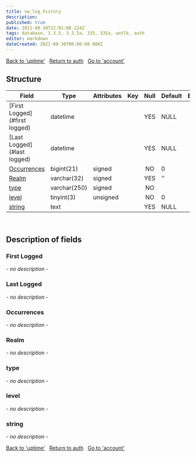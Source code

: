 ```yaml
---
title: vw_log_history
description: 
published: true
date: 2021-08-30T22:01:08.224Z
tags: database, 3.3.5, 3.3.5a, 335, 335a, wotlk, auth
editor: markdown
dateCreated: 2021-08-30T06:00:00.000Z
---
```


<a href="https://dev.trinitycore.info/en/database/335/auth/uptime" class="mt-5 v-btn v-btn--depressed v-btn--flat v-btn--outlined theme--light v-size--default darkblue--text text--lighten-3"><span class="v-btn__content"><i aria-hidden="true" class="v-icon notranslate v-icon--left mdi mdi-arrow-left theme--light"></i><span>Back to 'uptime'</span></span></a>&nbsp;&nbsp;&nbsp;<a href="https://dev.trinitycore.info/en/database/335/auth/home" class="mt-5 v-btn v-btn--depressed v-btn--flat v-btn--outlined theme--light v-size--default darkblue--text text--lighten-3"><span class="v-btn__content"><i aria-hidden="true" class="v-icon notranslate v-icon--left mdi mdi-home-outline theme--light"></i><span>Return to auth</span></span></a>&nbsp;&nbsp;&nbsp;<a href="https://dev.trinitycore.info/en/database/335/auth/account" class="mt-5 v-btn v-btn--depressed v-btn--flat v-btn--outlined theme--light v-size--default darkblue--text text--lighten-3"><span class="v-btn__content"><span>Go to 'account'</span><i aria-hidden="true" class="v-icon notranslate v-icon--right mdi mdi-arrow-right theme--light"></i></span></a>

## Structure

| Field | Type | Attributes | Key | Null | Default | Extra | Comment |
| --- | --- | --- | :---: | :---: | --- | --- | --- |
| [First Logged](#first logged) | datetime |  |  | YES | NULL |  |  |
| [Last Logged](#last logged) | datetime |  |  | YES | NULL |  |  |
| [Occurrences](#occurrences) | bigint(21) | signed |  | NO | 0 |  |  |
| [Realm](#realm) | varchar(32) | signed |  | YES | '' |  |  |
| [type](#type) | varchar(250) | signed |  | NO |  |  |  |
| [level](#level) | tinyint(3) | unsigned |  | NO | 0 |  |  |
| [string](#string) | text |  |  | YES | NULL |  |  |
&nbsp;
## Description of fields

### First Logged
*- no description -*
&nbsp;

### Last Logged
*- no description -*
&nbsp;

### Occurrences
*- no description -*
&nbsp;

### Realm
*- no description -*
&nbsp;

### type
*- no description -*
&nbsp;

### level
*- no description -*
&nbsp;

### string
*- no description -*
&nbsp;

<a href="https://dev.trinitycore.info/en/database/335/auth/uptime" class="mt-5 v-btn v-btn--depressed v-btn--flat v-btn--outlined theme--light v-size--default darkblue--text text--lighten-3"><span class="v-btn__content"><i aria-hidden="true" class="v-icon notranslate v-icon--left mdi mdi-arrow-left theme--light"></i><span>Back to 'uptime'</span></span></a>&nbsp;&nbsp;&nbsp;<a href="https://dev.trinitycore.info/en/database/335/auth/home" class="mt-5 v-btn v-btn--depressed v-btn--flat v-btn--outlined theme--light v-size--default darkblue--text text--lighten-3"><span class="v-btn__content"><i aria-hidden="true" class="v-icon notranslate v-icon--left mdi mdi-home-outline theme--light"></i><span>Return to auth</span></span></a>&nbsp;&nbsp;&nbsp;<a href="https://dev.trinitycore.info/en/database/335/auth/account" class="mt-5 v-btn v-btn--depressed v-btn--flat v-btn--outlined theme--light v-size--default darkblue--text text--lighten-3"><span class="v-btn__content"><span>Go to 'account'</span><i aria-hidden="true" class="v-icon notranslate v-icon--right mdi mdi-arrow-right theme--light"></i></span></a>

